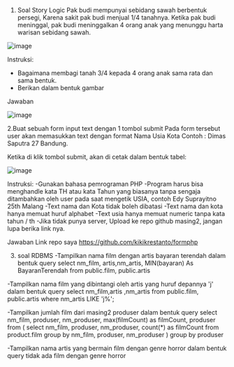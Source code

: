 1. Soal Story Logic
Pak budi mempunyai sebidang sawah berbentuk persegi, Karena sakit pak budi menjual 1/4 tanahnya. Ketika pak budi meninggal, pak budi meninggalkan 4 orang anak yang menunggu harta warisan sebidang sawah.


![image](https://user-images.githubusercontent.com/35162041/126903323-d404cc83-bd34-4326-8782-fbf83f26e473.png)


Instruksi:
- Bagaimana membagi tanah 3/4 kepada 4 orang anak sama rata dan sama bentuk.
- Berikan dalam bentuk gambar

Jawaban 

![image](https://user-images.githubusercontent.com/35162041/126903482-bb45e980-fd74-43d2-89dc-abe4adeeef69.png)


2.Buat sebuah form input text dengan 1 tombol submit Pada form tersebut user akan memasukkan text dengan format Nama Usia Kota Contoh : Dimas Saputra 27 Bandung.

Ketika di klik tombol submit, akan di cetak dalam bentuk tabel:

![image](https://user-images.githubusercontent.com/35162041/126903514-4b9eec8b-cd1d-432b-977d-10abd0f0754a.png)

Instruksi:
-Gunakan bahasa pemrograman PHP
-Program harus bisa menghandle kata TH atau kata Tahun yang biasanya tanpa sengaja ditambahkan oleh user pada saat mengetik USIA, contoh Edy Suprayitno 25th Malang
-Text nama dan Kota tidak boleh dibatasi
-Text nama dan kota hanya memuat huruf alphabet
-Text usia hanya memuat numeric tanpa kata tahun / th
-Jika tidak punya server, Upload ke repo github masing2, jangan lupa berika link nya.

Jawaban 
Link repo saya
https://github.com/kikikrestanto/formphp

3. soal RDBMS
-Tampilkan nama film dengan artis bayaran terendah dalam bentuk query
select nm_film, artis,nm_artis, MIN(bayaran) As BayaranTerendah
from public.film,  public.artis

-Tampilkan nama film yang dibintangi oleh artis yang huruf depannya 'j' dalam bentuk query
select nm_film,artis ,nm_artis
from public.film, public.artis
where nm_artis LIKE 'j%';

-Tampilkan jumlah film dari masing2 produser dalam bentuk query
select nm_film, produser, nm_produser,
max(filmCount) as filmCount, produser
from (
select nm_film, produser, nm_produser,
count(*) as filmCount
from product.film
group by nm_film, produser, nm_produser
)
group by produser

-Tampilkan nama artis yang bermain film dengan genre horror dalam bentuk query
 tidak ada film dengan genre horror
